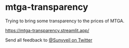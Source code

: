 # mtga-transparency
Trying to bring some transparency to the prices of MTGA.

https://mtga-transparency.streamlit.app/

Send all feedback to [@Sunyveil on Twitter](https://twitter.com/sunyveil)
